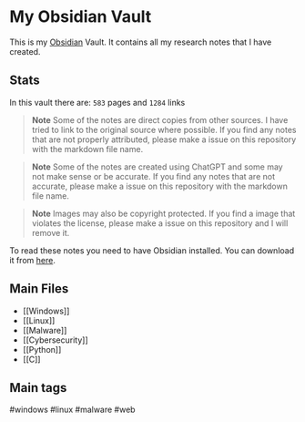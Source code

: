 # My Obsidian Vault

This is my [Obsidian](https://obsidian.md) Vault. It contains all my research notes that I have created.

## Stats

In this vault there are: `583` pages and `1284` links

> **Note**
> Some of the notes are direct copies from other sources. I have tried to link to the original source where possible. If you find any notes that are not properly attributed, please make a issue on this repository with the markdown file name.

> **Note**
> Some of the notes are created using ChatGPT and some may not make sense or be accurate. If you find any notes that are not accurate, please make a issue on this repository with the markdown file name.

> **Note**
> Images may also be copyright protected. If you find a image that violates the license, please make a issue on this repository and I will remove it.

To read these notes you need to have Obsidian installed. You can download it from [here](https://obsidian.md/download).

## Main Files
- [[Windows]]
- [[Linux]]
- [[Malware]]
- [[Cybersecurity]]
- [[Python]]
- [[C]]

## Main tags
#windows 
#linux 
#malware 
#web 